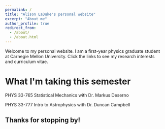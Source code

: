```yaml
---
permalink: /
title: "Alison LaDuke's personal website"
excerpt: "About me"
author_profile: true
redirect_from: 
  - /about/
  - /about.html
---
```


Welcome to my personal website. I am a first-year physics graduate student at Carnegie Mellon University. Click the links to see my research interests and curriculum vitae.

What I'm taking this semester
======
PHYS 33-765 Statistical Mechanics with Dr. Markus Deserno

PHYS 33-777 Intro to Astrophysics with Dr. Duncan Campbell


Thanks for stopping by!
------


